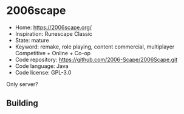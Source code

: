 # 2006scape

- Home: https://2006scape.org/
- Inspiration: Runescape Classic
- State: mature
- Keyword: remake, role playing, content commercial, multiplayer Competitive + Online + Co-op
- Code repository: https://github.com/2006-Scape/2006Scape.git
- Code language: Java
- Code license: GPL-3.0

Only server?

## Building
